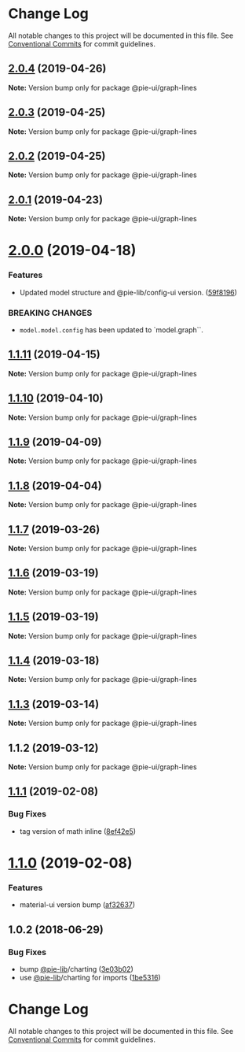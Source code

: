 # Change Log

All notable changes to this project will be documented in this file.
See [Conventional Commits](https://conventionalcommits.org) for commit guidelines.

## [2.0.4](https://github.com/pie-framework/pie-ui/compare/@pie-ui/graph-lines@2.0.3...@pie-ui/graph-lines@2.0.4) (2019-04-26)

**Note:** Version bump only for package @pie-ui/graph-lines





## [2.0.3](https://github.com/pie-framework/pie-ui/compare/@pie-ui/graph-lines@2.0.2...@pie-ui/graph-lines@2.0.3) (2019-04-25)

**Note:** Version bump only for package @pie-ui/graph-lines





## [2.0.2](https://github.com/pie-framework/pie-ui/compare/@pie-ui/graph-lines@2.0.1...@pie-ui/graph-lines@2.0.2) (2019-04-25)

**Note:** Version bump only for package @pie-ui/graph-lines





## [2.0.1](https://github.com/pie-framework/pie-ui/compare/@pie-ui/graph-lines@2.0.0...@pie-ui/graph-lines@2.0.1) (2019-04-23)

**Note:** Version bump only for package @pie-ui/graph-lines





# [2.0.0](https://github.com/pie-framework/pie-ui/compare/@pie-ui/graph-lines@1.1.11...@pie-ui/graph-lines@2.0.0) (2019-04-18)


### Features

* Updated model structure and @pie-lib/config-ui version. ([59f8196](https://github.com/pie-framework/pie-ui/commit/59f8196))


### BREAKING CHANGES

* `model.model.config` has been updated to `model.graph``.





## [1.1.11](https://github.com/pie-framework/pie-ui/compare/@pie-ui/graph-lines@1.1.10...@pie-ui/graph-lines@1.1.11) (2019-04-15)

**Note:** Version bump only for package @pie-ui/graph-lines





## [1.1.10](https://github.com/pie-framework/pie-ui/compare/@pie-ui/graph-lines@1.1.9...@pie-ui/graph-lines@1.1.10) (2019-04-10)

**Note:** Version bump only for package @pie-ui/graph-lines





## [1.1.9](https://github.com/pie-framework/pie-ui/compare/@pie-ui/graph-lines@1.1.8...@pie-ui/graph-lines@1.1.9) (2019-04-09)

**Note:** Version bump only for package @pie-ui/graph-lines





## [1.1.8](https://github.com/pie-framework/pie-ui/compare/@pie-ui/graph-lines@1.1.7...@pie-ui/graph-lines@1.1.8) (2019-04-04)

**Note:** Version bump only for package @pie-ui/graph-lines





## [1.1.7](https://github.com/pie-framework/pie-ui/compare/@pie-ui/graph-lines@1.1.6...@pie-ui/graph-lines@1.1.7) (2019-03-26)

**Note:** Version bump only for package @pie-ui/graph-lines





## [1.1.6](https://github.com/pie-framework/pie-ui/compare/@pie-ui/graph-lines@1.1.5...@pie-ui/graph-lines@1.1.6) (2019-03-19)

**Note:** Version bump only for package @pie-ui/graph-lines





## [1.1.5](https://github.com/pie-framework/pie-ui/compare/@pie-ui/graph-lines@1.1.4...@pie-ui/graph-lines@1.1.5) (2019-03-19)

**Note:** Version bump only for package @pie-ui/graph-lines





## [1.1.4](https://github.com/pie-framework/pie-ui/compare/@pie-ui/graph-lines@1.1.3...@pie-ui/graph-lines@1.1.4) (2019-03-18)

**Note:** Version bump only for package @pie-ui/graph-lines





## [1.1.3](https://github.com/pie-framework/pie-ui/compare/@pie-ui/graph-lines@1.1.2...@pie-ui/graph-lines@1.1.3) (2019-03-14)

**Note:** Version bump only for package @pie-ui/graph-lines





## 1.1.2 (2019-03-12)

**Note:** Version bump only for package @pie-ui/graph-lines





## [1.1.1](https://github.com/pie-framework/pie-ui/compare/@pie-ui/graph-lines@1.1.0...@pie-ui/graph-lines@1.1.1) (2019-02-08)


### Bug Fixes

* tag version of math inline ([8ef42e5](https://github.com/pie-framework/pie-ui/commit/8ef42e5))





# [1.1.0](https://github.com/pie-framework/pie-ui/compare/@pie-ui/graph-lines@1.0.2...@pie-ui/graph-lines@1.1.0) (2019-02-08)


### Features

* material-ui version bump ([af32637](https://github.com/pie-framework/pie-ui/commit/af32637))





<a name="1.0.2"></a>
## 1.0.2 (2018-06-29)


### Bug Fixes

* bump [@pie-lib](https://github.com/pie-lib)/charting ([3e03b02](https://github.com/pie-framework/pie-ui/commit/3e03b02))
* use [@pie-lib](https://github.com/pie-lib)/charting for imports ([1be5316](https://github.com/pie-framework/pie-ui/commit/1be5316))




# Change Log

All notable changes to this project will be documented in this file.
See [Conventional Commits](https://conventionalcommits.org) for commit guidelines.
